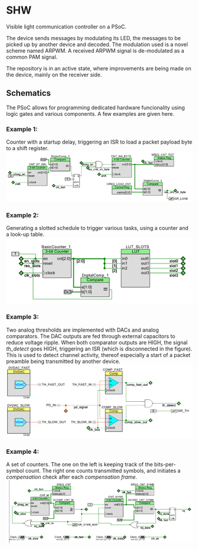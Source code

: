 # SHW
Visible light communication controller on a PSoC.

The device sends messages by modulating its LED, the messages to be picked up by another device and decoded. The modulation used is a novel scheme named ARPWM. A received ARPWM signal is de-modulated as a common PAM signal.

The repository is in an active state, where improvements are being made on the device, mainly on the receiver side.


## Schematics
The PSoC allows for programming dedicated hardware funcionality using logic gates and various components. A few examples are given here.

### Example 1:
Counter with a startup delay, triggering an ISR to load a packet payload byte to a shift register.
![alt text](images/cnt1.png?raw=true "Counter with startup delay")

### Example 2:
Generating a slotted schedule to trigger various tasks, using a counter and a look-up table.
![alt text](images/slots.PNG?raw=true "Slotted schedule")

### Example 3:
Two analog thresholds are implemented with DACs and analog comparators. The DAC outputs are fed through external capacitors to reduce voltage ripple. When both comparator outputs are HIGH, the signal *th_detect* goes HIGH, triggering an ISR (which is disconnected in the figure). This is used to detect channel activity, thereof especially a start of a packet preamble being transmitted by another device.
![alt text](images/th.PNG?raw=true "Thresholds")

### Example 4:
A set of counters. The one on the left is keeping track of the bits-per-symbol count. The right one counts transmitted symbols, and initiates a *compensation* check after each *compensation frame*.
![alt text](images/tx_schem_cnt_sym.png?raw=true "Thresholds")
